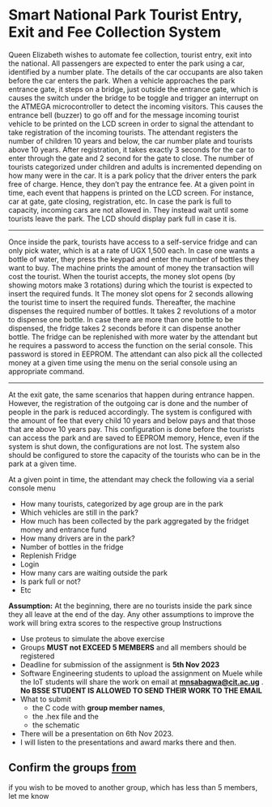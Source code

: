 # Smart National Park Tourist Entry, Exit and Fee Collection System

Queen Elizabeth wishes to automate fee collection, tourist entry, exit into the national. All passengers
are expected to enter the park using a car, identified by a number plate. The details of the car occupants
are also taken before the car enters the park. When a vehicle approaches the park entrance gate, it
steps on a bridge, just outside the entrance gate, which is causes the switch under the bridge to be
toggle and trigger an interrupt on the ATMEGA microcontroller to detect the incoming visitors. This
causes the entrance bell (buzzer) to go off and for the message incoming tourist vehicle to be printed
on the LCD screen in order to signal the attendant to take registration of the incoming tourists. The
attendant registers the number of children 10 years and below, the car number plate and tourists above
10 years. After registration, it takes exactly 3 seconds for the car to enter through the gate and 2 second
for the gate to close. The number of tourists categorized under children and adults is incremented
depending on how many were in the car. It is a park policy that the driver enters the park free of
charge. Hence, they don’t pay the entrance fee. At a given point in time, each event that happens is
printed on the LCD screen. For instance, car at gate, gate closing, registration, etc. In case the park is
full to capacity, incoming cars are not allowed in. They instead wait until some tourists leave the park.
The LCD should display park full in case it is.

---

Once inside the park, tourists have access to a self-service fridge and can only pick water, which is at
a rate of UGX 1,500 each. In case one wants a bottle of water, they press the keypad and enter the
number of bottles they want to buy. The machine prints the amount of money the transaction will
cost the tourist. When the tourist accepts, the money slot opens (by showing motors make 3 rotations)
during which the tourist is expected to insert the required funds. It The money slot opens for 2 seconds
allowing the tourist time to insert the required funds. Thereafter, the machine dispenses the required
number of bottles. It takes 2 revolutions of a motor to dispense one bottle. In case there are more
than one bottle to be dispensed, the fridge takes 2 seconds before it can dispense another bottle. The
fridge can be replenished with more water by the attendant but he requires a password to access the
function on the serial console. This password is stored in EEPROM. The attendant can also pick all
the collected money at a given time using the menu on the serial console using an appropriate
command.

---

At the exit gate, the same scenarios that happen during entrance happen. However, the registration of
the outgoing car is done and the number of people in the park is reduced accordingly.
The system is configured with the amount of fee that every child 10 years and below pays and that
those that are above 10 years pay. This configuration is done before the tourists can access the park
and are saved to EEPROM memory, Hence, even if the system is shut down, the configurations are
not lost. The system also should be configured to store the capacity of the tourists who can be in the
park at a given time.

At a given point in time, the attendant may check the following via a serial console menu

- How many tourists, categorized by age group are in the park
- Which vehicles are still in the park?
- How much has been collected by the park aggregated by the fridget money and entrance
  fund
- How many drivers are in the park?
- Number of bottles in the fridge
- Replenish Fridge
- Login
- How many cars are waiting outside the park
- Is park full or not?
- Etc

**Assumption:** At the beginning, there are no tourists inside the park since they all leave at the end of
the day. Any other assumptions to improve the work will bring extra scores to the respective group
Instructions

- Use proteus to simulate the above exercise
- Groups **MUST not EXCEED 5 MEMBERS** and all members should be registered
- Deadline for submission of the assignment is **5th Nov 2023**
- Software Engineering students to upload the assignment on Muele while the IoT students will share the
  work on email at **mnsabagwa@cit.ac.ug** . **No BSSE STUDENT IS ALLOWED TO
  SEND THEIR WORK TO THE EMAIL**
- What to submit
  - the C code with **group member names**,
  - the .hex file and the
  - the schematic
- There will be a presentation on 6th Nov 2023.
- I will listen to the presentations and
  award marks there and then.

## Confirm the groups [from](https://docs.google.com/spreadsheets/d/12tDuvmDEFpV9yaT2xKbajw9heQQAHNAD/edit?usp=sharing&ouid=112023987947581394086&rtpof=true&sd=true)

if you wish to be moved to another group, which has less than 5 members, let me know
